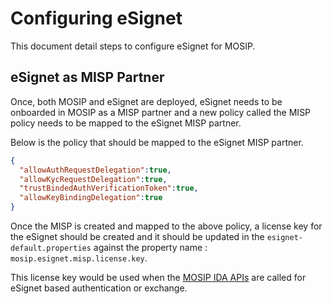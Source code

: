 # Configuring eSignet

This document detail steps to configure eSignet for MOSIP.

## eSignet as MISP Partner

Once, both MOSIP and eSignet are deployed, eSignet needs to be onboarded in MOSIP as a MISP partner and a new policy called the MISP policy needs to be mapped to the eSignet MISP partner.

Below is the policy that should be mapped to the eSignet MISP partner.

```json
{
  "allowAuthRequestDelegation":true,
  "allowKycRequestDelegation":true,
  "trustBindedAuthVerificationToken":true,
  "allowKeyBindingDelegation":true
}
```

Once the MISP is created and mapped to the above policy, a license key for the eSignet should be created and it should be updated in the `esignet-default.properties` against the property name : `mosip.esignet.misp.license.key`.

This license key would be used when the [MOSIP IDA APIs](ida.md#appendix-api-specifications) are called for eSignet based authentication or exchange.

